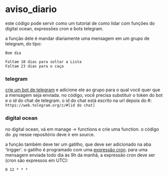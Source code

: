 # aviso_diario

este código pode servir como um tutorial de como lidar com funções do digital ocean, expressões cron e bots telegram.

a função dele é mandar diariamente uma mensagem em um grupo de telegram, do tipo:

```commandline
Bom dia

Faltam 10 dias para soltar a Lista
Faltam 23 dias para o caça
```

### telegram
[crie um bot de telegram](https://core.telegram.org/bots) e adicione ele ao grupo para o qual você quer que a mensagem seja enviada.
no código, você precisa substituir o token do bot e o id do chat de telegram.
o id do chat está escrito na url depois do #:
`https://web.telegram.org/z/#[id do chat]`


### digital ocean
no digital ocean, vá em manage -> functions e crie uma function.
o código do .py nesse repositório deve ir em source.

a função também deve ter um gatilho, que deve ser adicionado na aba 'trigger'.
o gatilho é programado com uma [expressão cron](https://crontab.guru/#0_12_*_*_*).
para uma mensagem enviada todo dia às 9h da manhã, a expressão cron deve ser (cron são expressos em UTC):
```commandline
0 12 * * *
```